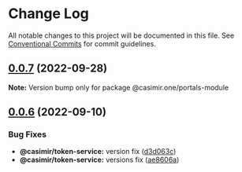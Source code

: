 # Change Log

All notable changes to this project will be documented in this file.
See [Conventional Commits](https://conventionalcommits.org) for commit guidelines.

## [0.0.7](https://github.com/DEIPworld/deip-modules/compare/v0.0.6...v0.0.7) (2022-09-28)

**Note:** Version bump only for package @casimir.one/portals-module





## [0.0.6](https://github.com/DEIPworld/deip-modules/compare/v0.0.4...v0.0.6) (2022-09-10)


### Bug Fixes

* **@casimir/token-service:** version fix ([d3d063c](https://github.com/DEIPworld/deip-modules/commit/d3d063c1cffb51ed4c8d8e2e33d0362f989632cd))
* **@casimir/token-service:** versions fix ([ae8606a](https://github.com/DEIPworld/deip-modules/commit/ae8606a0f4ee69537fb0f6ac440310d09b10e34d))
